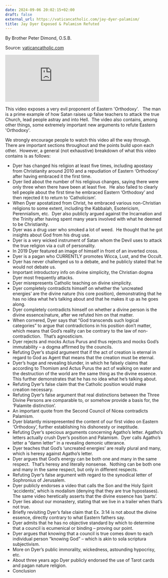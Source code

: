 ```yaml
---
date: 2024-09-06 20:02:15+02:00
draft: false
external_url: https://vaticancatholic.com/jay-dyer-palamism/
title: Jay Dyer Exposed & Palamism Refuted
---
```





By Brother Peter Dimond, O.S.B.

Source: [vaticancatholic.com](https://vaticancatholic.com/jay-dyer-palamism/)

<iframe src="https://www.youtube.com/embed/XRLOQUnw-FY?rel=0" frameborder="0" allow="accelerometer; autoplay; clipboard-write; encrypted-media; gyroscope; picture-in-picture" allowfullscreen></iframe>

<p>This video exposes a very evil proponent of Eastern 'Orthodoxy'.   The man is a prime example of how Satan raises up false teachers to attack the true Church, lead people astray and into Hell.  The video also contains, among other things, some extremely important new arguments to refute Eastern 'Orthodoxy'.</p>

<p>We strongly encourage people to watch this video all the way through.  There are important sections throughout and the points build upon each other.  However, a general (not exhaustive) breakdown of what this video contains is as follows:</p>

<ul>
 	<li>Dyer has changed his religion at least five times, including apostasy from Christianity around 2010 and a repudiation of Eastern ‘Orthodoxy’ after having embraced it the first time.</li>
 	<li>Dyer lied about the number of his religious changes, saying there were only three when there have been at least five.  He also failed to clearly tell people about the first time he embraced Eastern ‘Orthodoxy’ and then rejected it to return to ‘Catholicism’.</li>
 	<li>When Dyer apostatized from Christ, he embraced various non-Christian religions to some extent, including the Kabbalah, Esotericism, Perennialism, etc.  Dyer also publicly argued against the Incarnation and the Trinity after having spent many years involved with what he deemed to be Christianity.</li>
 	<li>Dyer was a drug user who smoked a lot of weed.  He thought that he got insights about God from his drug use.</li>
 	<li>Dyer is a very wicked instrument of Satan whom the Devil uses to attack the true religion via a cult of personality.</li>
 	<li>In 2019 Dyer featured an image of himself in front of an inverted cross.</li>
 	<li>Dyer is a pagan who CURRENTLY promotes Wicca, Lust, and the Occult.</li>
 	<li>Dyer has never challenged us to a debate, and he publicly stated that he would not debate us.</li>
 	<li>Important introductory info on divine simplicity, the Christian dogma Dyer most frequently attacks.</li>
 	<li>Dyer misrepresents Catholic teaching on divine simplicity.</li>
 	<li>Dyer completely contradicts himself on whether the ‘uncreated energies’ are the divine nature (his core position), demonstrating that he has no idea what he’s talking about and that he makes it up as he goes along.</li>
 	<li>Dyer completely contradicts himself on whether a divine person is the divine essence/nature, after we refuted him on that matter.</li>
 	<li>When cornered, Dyer says that “God transcends such logical categories” to argue that contradictions in his position don’t matter, which means that God’s reality can be contrary to the law of non-contradiction.  That’s agnosticism.</li>
 	<li>Dyer rejects and mocks Actus Purus and thus rejects and mocks God’s immutability – a dogma affirmed by the councils.</li>
 	<li>Refuting Dyer’s stupid argument that if the act of creation is eternal in regard to God as Agent that means that the creation must be eternal.</li>
 	<li>Dyer’s huge and revealing blunder, in which he falsely claims that according to Thomism and Actus Purus the act of walking on water and the destruction of the world are the same thing as the divine essence.  This further demonstrates that he has no idea what he’s talking about.</li>
 	<li>Refuting Dyer’s false claim that the Catholic position would make creation necessary.</li>
 	<li>Refuting Dyer’s false argument that real distinctions between the Three Divine Persons are comparable to, or somehow provide a basis for, the ‘Palamite distinction’.</li>
 	<li>An important quote from the Second Council of Nicea contradicts Palamism.</li>
 	<li>Dyer blatantly misrepresented the content of our first video on Eastern ‘Orthodoxy’, further establishing his dishonesty or ineptitude.</li>
 	<li>Refuting Dyer’s specious arguments concerning Agatho’s letter. Agatho’s letters actually crush Dyer’s position and Palamism.  Dyer calls Agatho’s letter a “damn letter” in a revealing demonic utterance.</li>
 	<li>Dyer teaches that God’s ‘uncreated energies’ are really plural and many, which is heresy against Agatho’s letter.</li>
 	<li>Dyer argues that God’s energy can be both one and many in the same respect.  That’s heresy and literally nonsense.  Nothing can be both one and many in the same respect, but only in different respects.</li>
 	<li>Refuting Dyer’s false argument with regard to the synodical letter of Sophronius of Jerusalem.</li>
 	<li>Dyer publicly endorses a video that calls the Son and the Holy Spirit ‘accidents’, which is modalism (denying that they are true hypostases). The same video heretically asserts that the divine essence has ‘parts’.</li>
 	<li>Dyer lies about our monastery, stating that we live in a trailer when that’s not true.</li>
 	<li>Briefly revisiting Dyer’s false claim that Ex. 3:14 is not about the divine essence, directly contrary to what Eastern fathers say.</li>
 	<li>Dyer admits that he has no objective standard by which to determine that a council is ecumenical or binding – proving our point.</li>
 	<li>Dyer argues that knowing that a council is true comes down to each individual person “knowing God” – which is akin to sola scriptura subjectivism.</li>
 	<li>More on Dyer’s public immorality, wickedness, astounding hypocrisy, etc.</li>
 	<li>About three years ago Dyer publicly endorsed the use of Tarot cards and pagan nature religion.</li>
 	<li>Conclusion</li>
